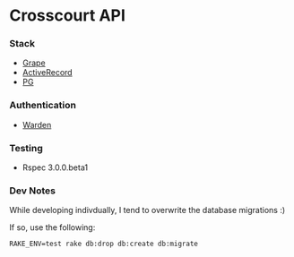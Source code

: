 # Crosscourt API

### Stack

- [Grape](https://github.com/intridea/grape)
- [ActiveRecord](http://rubygems.org/gems/activerecord)
- [PG](http://www.postgresql.org/docs/)

### Authentication

- [Warden](https://github.com/hassox/warden)

### Testing

- Rspec 3.0.0.beta1

### Dev Notes
While developing indivdually, I tend to overwrite the database migrations :)

If so, use the following:

`RAKE_ENV=test rake db:drop db:create db:migrate`
